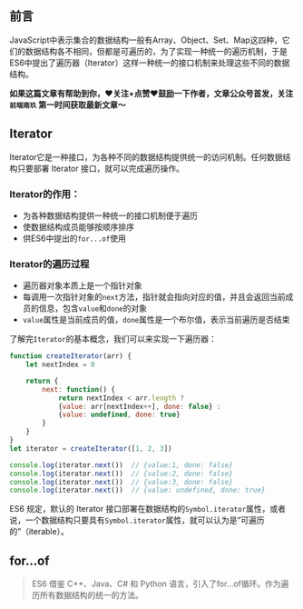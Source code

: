 ## 前言

JavaScript中表示集合的数据结构一般有Array、Object、Set、Map这四种，它们的数据结构各不相同，但都是可遍历的，为了实现一种统一的遍历机制，于是ES6中提出了遍历器（Iterator）这样一种统一的接口机制来处理这些不同的数据结构。

**如果这篇文章有帮助到你，❤️关注+点赞❤️鼓励一下作者，文章公众号首发，关注 `前端南玖` 第一时间获取最新文章～**

## Iterator

Iterator它是一种接口，为各种不同的数据结构提供统一的访问机制。任何数据结构只要部署 Iterator 接口，就可以完成遍历操作。

### Iterator的作用：

- 为各种数据结构提供一种统一的接口机制便于遍历
- 使数据结构成员能够按顺序排序
- 供ES6中提出的`for...of`使用

### Iterator的遍历过程

- 遍历器对象本质上是一个指针对象
- 每调用一次指针对象的`next`方法，指针就会指向对应的值，并且会返回当前成员的信息，包含`value`和`done`的对象
- `value`属性是当前成员的值，`done`属性是一个布尔值，表示当前遍历是否结束

了解完`Iterator`的基本概念，我们可以来实现一下遍历器：

```js
function createIterator(arr) {
    let nextIndex = 0

    return {
        next: function() {
            return nextIndex < arr.length ?
            {value: arr[nextIndex++], done: false} :
            {value: undefined, done: true}
        }
    }
}
let iterator = createIterator([1, 2, 3])

console.log(iterator.next())  // {value:1, done: false}
console.log(iterator.next())  // {value:2, done: false}
console.log(iterator.next())  // {value:3, done: false}
console.log(iterator.next())  // {value: undefined, done: true}
```

ES6 规定，默认的 Iterator 接口部署在数据结构的`Symbol.iterator`属性，或者说，一个数据结构只要具有`Symbol.iterator`属性，就可以认为是“可遍历的”（iterable）。

## for...of

> ES6 借鉴 C++、Java、C# 和 Python 语言，引入了for...of循环。作为遍历所有数据结构的统一的方法。





